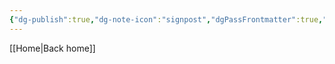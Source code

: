 ```yaml
---
{"dg-publish":true,"dg-note-icon":"signpost","dgPassFrontmatter":true,"noteIcon":"signpost","permalink":"/10-tags/deus-e-a-ciencia/","created":"2025-10-27T15:44:57.185+00:00","updated":"2025-10-27T15:45:04.484+00:00"}
---
```


[[Home\|Back home]]